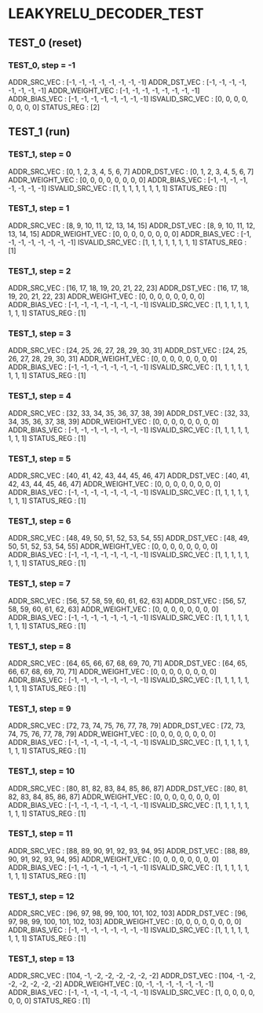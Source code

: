 # LEAKYRELU_DECODER_TEST

## TEST_0 (reset)

### TEST_0, step = -1

ADDR_SRC_VEC : [-1, -1, -1, -1, -1, -1, -1, -1]
ADDR_DST_VEC : [-1, -1, -1, -1, -1, -1, -1, -1]
ADDR_WEIGHT_VEC : [-1, -1, -1, -1, -1, -1, -1, -1]
ADDR_BIAS_VEC : [-1, -1, -1, -1, -1, -1, -1, -1]
ISVALID_SRC_VEC : [0, 0, 0, 0, 0, 0, 0, 0]
STATUS_REG : [2]

## TEST_1 (run)

### TEST_1, step = 0

ADDR_SRC_VEC : [0, 1, 2, 3, 4, 5, 6, 7]
ADDR_DST_VEC : [0, 1, 2, 3, 4, 5, 6, 7]
ADDR_WEIGHT_VEC : [0, 0, 0, 0, 0, 0, 0, 0]
ADDR_BIAS_VEC : [-1, -1, -1, -1, -1, -1, -1, -1]
ISVALID_SRC_VEC : [1, 1, 1, 1, 1, 1, 1, 1]
STATUS_REG : [1]

### TEST_1, step = 1

ADDR_SRC_VEC : [8, 9, 10, 11, 12, 13, 14, 15]
ADDR_DST_VEC : [8, 9, 10, 11, 12, 13, 14, 15]
ADDR_WEIGHT_VEC : [0, 0, 0, 0, 0, 0, 0, 0]
ADDR_BIAS_VEC : [-1, -1, -1, -1, -1, -1, -1, -1]
ISVALID_SRC_VEC : [1, 1, 1, 1, 1, 1, 1, 1]
STATUS_REG : [1]

### TEST_1, step = 2

ADDR_SRC_VEC : [16, 17, 18, 19, 20, 21, 22, 23]
ADDR_DST_VEC : [16, 17, 18, 19, 20, 21, 22, 23]
ADDR_WEIGHT_VEC : [0, 0, 0, 0, 0, 0, 0, 0]
ADDR_BIAS_VEC : [-1, -1, -1, -1, -1, -1, -1, -1]
ISVALID_SRC_VEC : [1, 1, 1, 1, 1, 1, 1, 1]
STATUS_REG : [1]

### TEST_1, step = 3

ADDR_SRC_VEC : [24, 25, 26, 27, 28, 29, 30, 31]
ADDR_DST_VEC : [24, 25, 26, 27, 28, 29, 30, 31]
ADDR_WEIGHT_VEC : [0, 0, 0, 0, 0, 0, 0, 0]
ADDR_BIAS_VEC : [-1, -1, -1, -1, -1, -1, -1, -1]
ISVALID_SRC_VEC : [1, 1, 1, 1, 1, 1, 1, 1]
STATUS_REG : [1]

### TEST_1, step = 4

ADDR_SRC_VEC : [32, 33, 34, 35, 36, 37, 38, 39]
ADDR_DST_VEC : [32, 33, 34, 35, 36, 37, 38, 39]
ADDR_WEIGHT_VEC : [0, 0, 0, 0, 0, 0, 0, 0]
ADDR_BIAS_VEC : [-1, -1, -1, -1, -1, -1, -1, -1]
ISVALID_SRC_VEC : [1, 1, 1, 1, 1, 1, 1, 1]
STATUS_REG : [1]

### TEST_1, step = 5

ADDR_SRC_VEC : [40, 41, 42, 43, 44, 45, 46, 47]
ADDR_DST_VEC : [40, 41, 42, 43, 44, 45, 46, 47]
ADDR_WEIGHT_VEC : [0, 0, 0, 0, 0, 0, 0, 0]
ADDR_BIAS_VEC : [-1, -1, -1, -1, -1, -1, -1, -1]
ISVALID_SRC_VEC : [1, 1, 1, 1, 1, 1, 1, 1]
STATUS_REG : [1]

### TEST_1, step = 6

ADDR_SRC_VEC : [48, 49, 50, 51, 52, 53, 54, 55]
ADDR_DST_VEC : [48, 49, 50, 51, 52, 53, 54, 55]
ADDR_WEIGHT_VEC : [0, 0, 0, 0, 0, 0, 0, 0]
ADDR_BIAS_VEC : [-1, -1, -1, -1, -1, -1, -1, -1]
ISVALID_SRC_VEC : [1, 1, 1, 1, 1, 1, 1, 1]
STATUS_REG : [1]

### TEST_1, step = 7

ADDR_SRC_VEC : [56, 57, 58, 59, 60, 61, 62, 63]
ADDR_DST_VEC : [56, 57, 58, 59, 60, 61, 62, 63]
ADDR_WEIGHT_VEC : [0, 0, 0, 0, 0, 0, 0, 0]
ADDR_BIAS_VEC : [-1, -1, -1, -1, -1, -1, -1, -1]
ISVALID_SRC_VEC : [1, 1, 1, 1, 1, 1, 1, 1]
STATUS_REG : [1]

### TEST_1, step = 8

ADDR_SRC_VEC : [64, 65, 66, 67, 68, 69, 70, 71]
ADDR_DST_VEC : [64, 65, 66, 67, 68, 69, 70, 71]
ADDR_WEIGHT_VEC : [0, 0, 0, 0, 0, 0, 0, 0]
ADDR_BIAS_VEC : [-1, -1, -1, -1, -1, -1, -1, -1]
ISVALID_SRC_VEC : [1, 1, 1, 1, 1, 1, 1, 1]
STATUS_REG : [1]

### TEST_1, step = 9

ADDR_SRC_VEC : [72, 73, 74, 75, 76, 77, 78, 79]
ADDR_DST_VEC : [72, 73, 74, 75, 76, 77, 78, 79]
ADDR_WEIGHT_VEC : [0, 0, 0, 0, 0, 0, 0, 0]
ADDR_BIAS_VEC : [-1, -1, -1, -1, -1, -1, -1, -1]
ISVALID_SRC_VEC : [1, 1, 1, 1, 1, 1, 1, 1]
STATUS_REG : [1]

### TEST_1, step = 10

ADDR_SRC_VEC : [80, 81, 82, 83, 84, 85, 86, 87]
ADDR_DST_VEC : [80, 81, 82, 83, 84, 85, 86, 87]
ADDR_WEIGHT_VEC : [0, 0, 0, 0, 0, 0, 0, 0]
ADDR_BIAS_VEC : [-1, -1, -1, -1, -1, -1, -1, -1]
ISVALID_SRC_VEC : [1, 1, 1, 1, 1, 1, 1, 1]
STATUS_REG : [1]

### TEST_1, step = 11

ADDR_SRC_VEC : [88, 89, 90, 91, 92, 93, 94, 95]
ADDR_DST_VEC : [88, 89, 90, 91, 92, 93, 94, 95]
ADDR_WEIGHT_VEC : [0, 0, 0, 0, 0, 0, 0, 0]
ADDR_BIAS_VEC : [-1, -1, -1, -1, -1, -1, -1, -1]
ISVALID_SRC_VEC : [1, 1, 1, 1, 1, 1, 1, 1]
STATUS_REG : [1]

### TEST_1, step = 12

ADDR_SRC_VEC : [96, 97, 98, 99, 100, 101, 102, 103]
ADDR_DST_VEC : [96, 97, 98, 99, 100, 101, 102, 103]
ADDR_WEIGHT_VEC : [0, 0, 0, 0, 0, 0, 0, 0]
ADDR_BIAS_VEC : [-1, -1, -1, -1, -1, -1, -1, -1]
ISVALID_SRC_VEC : [1, 1, 1, 1, 1, 1, 1, 1]
STATUS_REG : [1]

### TEST_1, step = 13

ADDR_SRC_VEC : [104, -1, -2, -2, -2, -2, -2, -2]
ADDR_DST_VEC : [104, -1, -2, -2, -2, -2, -2, -2]
ADDR_WEIGHT_VEC : [0, -1, -1, -1, -1, -1, -1, -1]
ADDR_BIAS_VEC : [-1, -1, -1, -1, -1, -1, -1, -1]
ISVALID_SRC_VEC : [1, 0, 0, 0, 0, 0, 0, 0]
STATUS_REG : [1]

